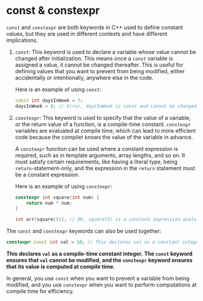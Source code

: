 # const & constexpr

`const` and `constexpr` are both keywords in C++ used to define constant values, but they are used in different contexts and have different implications.

1. `const`: This keyword is used to declare a variable whose value cannot be changed after initialization. This means once a `const` variable is assigned a value, it cannot be changed thereafter. This is useful for defining values that you want to prevent from being modified, either accidentally or intentionally, anywhere else in the code. 

    Here is an example of using `const`:

    ```cpp
    const int daysInWeek = 7;
    daysInWeek = 8; // Error, daysInWeek is const and cannot be changed
    ```

2. `constexpr`: This keyword is used to specify that the value of a variable, or the return value of a function, is a compile-time constant. `constexpr` variables are evaluated at compile time, which can lead to more efficient code because the compiler knows the value of the variable in advance.

    A `constexpr` function can be used where a constant expression is required, such as in template arguments, array lengths, and so on. It must satisfy certain requirements, like having a literal type, being `return`-statement-only, and the expression in the `return` statement must be a constant expression.

    Here is an example of using `constexpr`:

    ```cpp
    constexpr int square(int num) {
        return num * num;
    }
    
    int arr[square(5)]; // OK, square(5) is a constant expression evaluated at compile time
    ```

The `const` and `constexpr` keywords can also be used together:

```cpp
constexpr const int val = 10; // This declares val as a constant integer that is evaluated at compile time
```

**This declares `val` as a compile-time constant integer.** **The `const` keyword ensures that `val` cannot be modified, and the `constexpr` keyword ensures that its value is computed at compile time.** 

In general, you use `const` when you want to prevent a variable from being modified, and you use `constexpr` when you want to perform computations at compile time for efficiency.